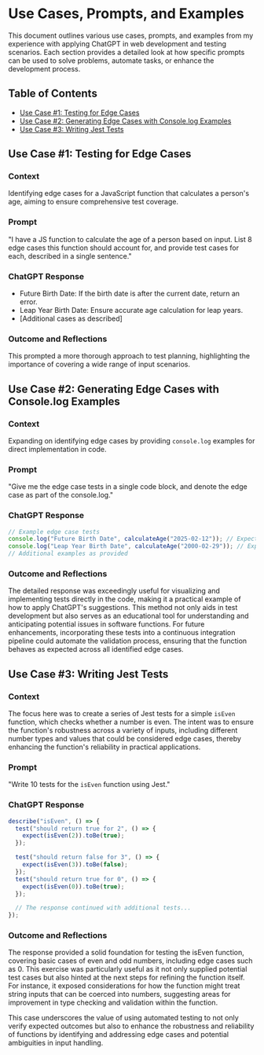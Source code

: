 # Use Cases, Prompts, and Examples

This document outlines various use cases, prompts, and examples from my experience with applying ChatGPT in web development and testing scenarios. Each section provides a detailed look at how specific prompts can be used to solve problems, automate tasks, or enhance the development process.

## Table of Contents

- [Use Case #1: Testing for Edge Cases](#use-case-1-testing-for-edge-cases)
- [Use Case #2: Generating Edge Cases with Console.log Examples](#use-case-2-generating-edge-cases-with-consolelog-examples)
- [Use Case #3: Writing Jest Tests](#use-case-3-writing-jest-tests)

## Use Case #1: Testing for Edge Cases

### Context

Identifying edge cases for a JavaScript function that calculates a person's age, aiming to ensure comprehensive test coverage.

### Prompt

"I have a JS function to calculate the age of a person based on input. List 8 edge cases this function should account for, and provide test cases for each, described in a single sentence."

### ChatGPT Response

- Future Birth Date: If the birth date is after the current date, return an error.
- Leap Year Birth Date: Ensure accurate age calculation for leap years.
- [Additional cases as described]

### Outcome and Reflections

This prompted a more thorough approach to test planning, highlighting the importance of covering a wide range of input scenarios.

## Use Case #2: Generating Edge Cases with Console.log Examples

### Context

Expanding on identifying edge cases by providing `console.log` examples for direct implementation in code.

### Prompt

"Give me the edge case tests in a single code block, and denote the edge case as part of the console.log."

### ChatGPT Response

```javascript
// Example edge case tests
console.log("Future Birth Date", calculateAge("2025-02-12")); // Expected: Error
console.log("Leap Year Birth Date", calculateAge("2000-02-29")); // Expected: Correct age
// Additional examples as provided
```

### Outcome and Reflections

The detailed response was exceedingly useful for visualizing and implementing tests directly in the code, making it a practical example of how to apply ChatGPT's suggestions. This method not only aids in test development but also serves as an educational tool for understanding and anticipating potential issues in software functions. For future enhancements, incorporating these tests into a continuous integration pipeline could automate the validation process, ensuring that the function behaves as expected across all identified edge cases.

## Use Case #3: Writing Jest Tests

### Context

The focus here was to create a series of Jest tests for a simple `isEven` function, which checks whether a number is even. The intent was to ensure the function's robustness across a variety of inputs, including different number types and values that could be considered edge cases, thereby enhancing the function's reliability in practical applications.

### Prompt

"Write 10 tests for the `isEven` function using Jest."

### ChatGPT Response

```javascript
describe("isEven", () => {
  test("should return true for 2", () => {
    expect(isEven(2)).toBe(true);
  });

  test("should return false for 3", () => {
    expect(isEven(3)).toBe(false);
  });
  test("should return true for 0", () => {
    expect(isEven(0)).toBe(true);
  });

  // The response continued with additional tests...
});
```

### Outcome and Reflections

The response provided a solid foundation for testing the isEven function, covering basic cases of even and odd numbers, including edge cases such as 0. This exercise was particularly useful as it not only supplied potential test cases but also hinted at the next steps for refining the function itself. For instance, it exposed considerations for how the function might treat string inputs that can be coerced into numbers, suggesting areas for improvement in type checking and validation within the function.

This case underscores the value of using automated testing to not only verify expected outcomes but also to enhance the robustness and reliability of functions by identifying and addressing edge cases and potential ambiguities in input handling.
